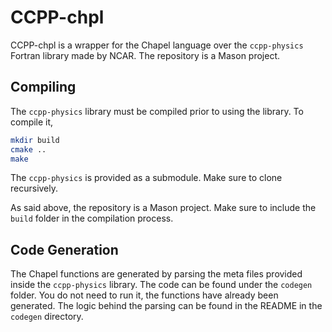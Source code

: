# CCPP-chpl

CCPP-chpl is a wrapper for the Chapel language over the `ccpp-physics` Fortran library made by NCAR. The repository is a Mason project.

## Compiling
The `ccpp-physics` library must be compiled prior to using the library. To compile it,
```sh
mkdir build
cmake ..
make
```
The `ccpp-physics` is provided as a submodule. Make sure to clone recursively.

As said above, the repository is a Mason project. Make sure to include the `build` folder in the compilation process.

## Code Generation
The Chapel functions are generated by parsing the meta files provided inside the `ccpp-physics` library. The code can be found under the `codegen` folder. You do not need to run it, the functions have already been generated. The logic behind the parsing can be found in the README in the `codegen` directory.
